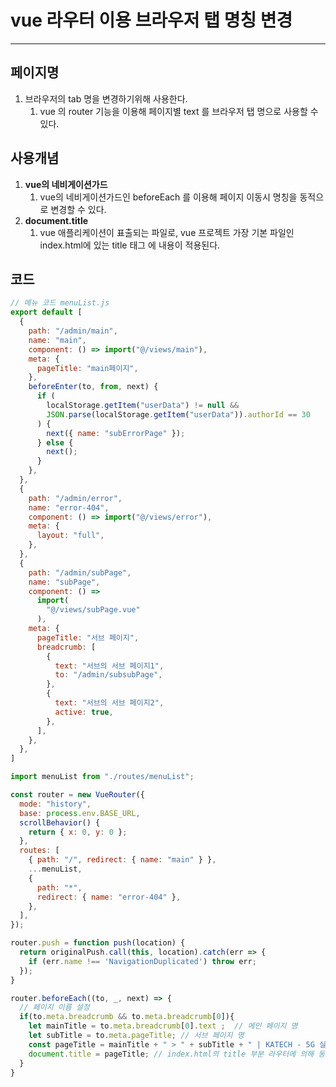 # vue 라우터 이용 브라우저 탭 명칭 변경

---

>
>
>

## 페이지명

1. 브라우저의 tab 명을 변경하기위해 사용한다. 
   1. vue 의 router 기능을 이용해 페이지별 text 를 브라우저 탭 명으로 사용할 수 있다. 

## 사용개념

1. **vue의 네비게이션가드**
   1. vue의 네비게이션가드인 beforeEach 를 이용해 페이지 이동시 명칭을 동적으로 변경할 수 있다. 
2. **document.title**
   1. vue 애플리케이션이 표출되는 파일로, vue 프로젝트 가장 기본 파일인 index.html에 있는 title 태그 에 내용이 적용된다. 

## 코드

```js
// 메뉴 코드 menuList.js
export default [
  {
    path: "/admin/main",
    name: "main",
    component: () => import("@/views/main"),
    meta: {
      pageTitle: "main페이지",
    },
    beforeEnter(to, from, next) {
      if (
        localStorage.getItem("userData") != null &&
        JSON.parse(localStorage.getItem("userData")).authorId == 30
      ) {
        next({ name: "subErrorPage" });
      } else {
        next();
      }
    },
  },
  {
    path: "/admin/error",
    name: "error-404",
    component: () => import("@/views/error"),
    meta: {
      layout: "full",
    },
  },
  {
    path: "/admin/subPage",
    name: "subPage",
    component: () =>
      import(
        "@/views/subPage.vue"
      ),
    meta: {
      pageTitle: "서브 페이지",
      breadcrumb: [
        {
          text: "서브의 서브 페이지1",
          to: "/admin/subsubPage",
        },
        {
          text: "서브의 서브 페이지2",
          active: true,
        },
      ],
    },
  },
]
```

```js
import menuList from "./routes/menuList";

const router = new VueRouter({
  mode: "history",
  base: process.env.BASE_URL,
  scrollBehavior() {
    return { x: 0, y: 0 };
  },
  routes: [
    { path: "/", redirect: { name: "main" } }, 
    ...menuList,
    {
      path: "*",
      redirect: { name: "error-404" },
    },
  ],
});

router.push = function push(location) {
  return originalPush.call(this, location).catch(err => {
    if (err.name !== 'NavigationDuplicated') throw err;
  });
}

router.beforeEach((to, _, next) => {
  // 페이지 이름 설정 
  if(to.meta.breadcrumb && to.meta.breadcrumb[0]){
    let mainTitle = to.meta.breadcrumb[0].text ;  // 메인 페이지 명
    let subTitle = to.meta.pageTitle; // 서브 페이지 명
    const pageTitle = mainTitle + " > " + subTitle + " | KATECH - 5G 실증 통합운영 시스템";
    document.title = pageTitle; // index.html의 title 부분 라우터에 의해 동적 변경 
  }
}
```

